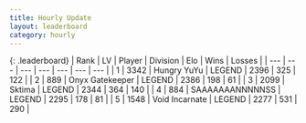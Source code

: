 ```yaml
---
title: Hourly Update
layout: leaderboard
category: hourly
---
```


{: .leaderboard}
| Rank | LV | Player | Division | Elo | Wins | Losses |
| --- | --- | --- | --- | --- | --- | --- |
| <span data-change="1">1</span> | 3342 | <span title="ID: 164871">Hungry YuYu</span> | LEGEND | <span data-change="13">2396</span> | <span data-change="4">325</span> | <span data-change="0">122</span> |
| <span data-change="-1">2</span> | 889 | <span title="ID: 402846">Onyx Gatekeeper</span> | LEGEND | <span data-change="0">2386</span> | <span data-change="0">198</span> | <span data-change="0">61</span> |
| <span data-change="0">3</span> | 2099 | <span title="ID: 353063">Sktima</span> | LEGEND | <span data-change="1">2344</span> | <span data-change="1">364</span> | <span data-change="0">140</span> |
| <span data-change="0">4</span> | 884 | <span title="ID: 174294">SAAAAAAANNNNNSS</span> | LEGEND | <span data-change="-18">2295</span> | <span data-change="0">178</span> | <span data-change="2">81</span> |
| <span data-change="1">5</span> | 1548 | <span title="ID: 366840">Void Incarnate</span> | LEGEND | <span data-change="13">2277</span> | <span data-change="4">531</span> | <span data-change="1">290</span> |